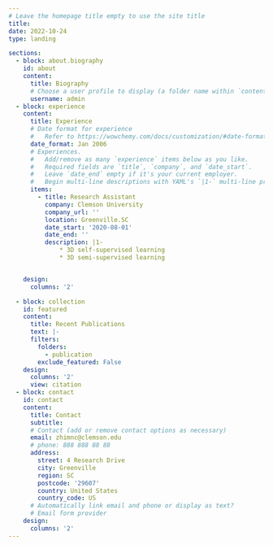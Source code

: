 ```yaml
---
# Leave the homepage title empty to use the site title
title:
date: 2022-10-24
type: landing

sections:
  - block: about.biography
    id: about
    content:
      title: Biography
      # Choose a user profile to display (a folder name within `content/authors/`)
      username: admin
  - block: experience
    content:
      title: Experience
      # Date format for experience
      #   Refer to https://wowchemy.com/docs/customization/#date-format
      date_format: Jan 2006
      # Experiences.
      #   Add/remove as many `experience` items below as you like.
      #   Required fields are `title`, `company`, and `date_start`.
      #   Leave `date_end` empty if it's your current employer.
      #   Begin multi-line descriptions with YAML's `|1-` multi-line prefix.
      items:
        - title: Research Assistant
          company: Clemson University
          company_url: ''
          location: Greenville.SC
          date_start: '2020-08-01'
          date_end: ''
          description: |1-
              * 3D self-supervised learning
              * 3D semi-supervised learning


    design:
      columns: '2'

  - block: collection
    id: featured
    content:
      title: Recent Publications
      text: |-
      filters:
        folders:
          - publication
        exclude_featured: False
    design:
      columns: '2'
      view: citation
  - block: contact
    id: contact
    content:
      title: Contact
      subtitle:
      # Contact (add or remove contact options as necessary)
      email: zhimnc@clemson.edu
      # phone: 888 888 88 88
      address:
        street: 4 Research Drive
        city: Greenville
        region: SC
        postcode: '29607'
        country: United States
        country_code: US
      # Automatically link email and phone or display as text?
      # Email form provider
    design:
      columns: '2'
---
```

